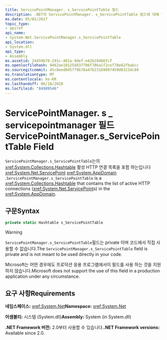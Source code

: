 ```yaml
---
title: ServicePointManager. s_ServicePointTable 필드
description: .NET의 ServicePointManager. s_ServicePointTable 필드에 대해 읽어 보십시오. 이 해시 테이블 필드에는 AppDomain의 활성 HTTP 연결 (ServicePoints)이 포함 되어 있습니다.
ms.date: 05/01/2017
topic_type:
- apiref
api_name:
- System.Net.ServicePointManager.s_ServicePointTable
api_location:
- System.dll
api_type:
- Assembly
ms.assetid: 24459679-291c-401a-9def-e42b29466fcf
ms.openlocfilehash: 9462ae10125dd37706f786a1f2cef78e62fbabcc
ms.sourcegitcommit: 45c8eed045779b70a47b23169897459d0323dc89
ms.translationtype: MT
ms.contentlocale: ko-KR
ms.lasthandoff: 06/18/2020
ms.locfileid: "84989546"
---
```

# <a name="servicepointmanagers_servicepointtable-field"></a><span data-ttu-id="43577-104">ServicePointManager. s \_ servicepointmanager 필드</span><span class="sxs-lookup"><span data-stu-id="43577-104">ServicePointManager.s\_ServicePointTable Field</span></span>

<span data-ttu-id="43577-105">`ServicePointManager.s_ServicePointTable`는의 <xref:System.Collections.Hashtable> 활성 HTTP 연결 목록을 포함 하는입니다 <xref:System.Net.ServicePoint> <xref:System.AppDomain> .</span><span class="sxs-lookup"><span data-stu-id="43577-105">`ServicePointManager.s_ServicePointTable` is a <xref:System.Collections.Hashtable> that contains the list of active HTTP connections (<xref:System.Net.ServicePoint>s) in the <xref:System.AppDomain>.</span></span>

## <a name="syntax"></a><span data-ttu-id="43577-106">구문</span><span class="sxs-lookup"><span data-stu-id="43577-106">Syntax</span></span>
  
```csharp  
private static Hashtable s_ServicePointTable
```

> [!WARNING]
> <span data-ttu-id="43577-107">`ServicePointManager.s_ServicePointTable`필드는 private 이며 코드에서 직접 사용할 수 없습니다.</span><span class="sxs-lookup"><span data-stu-id="43577-107">The `ServicePointManager.s_ServicePointTable` field is private and is not meant to be used directly in your code.</span></span>
>
> <span data-ttu-id="43577-108">Microsoft는 어떤 경우에도 프로덕션 응용 프로그램에서이 필드를 사용 하는 것을 지원 하지 않습니다.</span><span class="sxs-lookup"><span data-stu-id="43577-108">Microsoft does not support the use of this field in a production application under any circumstance.</span></span>

## <a name="requirements"></a><span data-ttu-id="43577-109">요구 사항</span><span class="sxs-lookup"><span data-stu-id="43577-109">Requirements</span></span>

<span data-ttu-id="43577-110">**네임스페이스:** <xref:System.Net></span><span class="sxs-lookup"><span data-stu-id="43577-110">**Namespace:** <xref:System.Net></span></span>

<span data-ttu-id="43577-111">**어셈블리:** 시스템 (System.dll)</span><span class="sxs-lookup"><span data-stu-id="43577-111">**Assembly:** System (in System.dll)</span></span>

<span data-ttu-id="43577-112">**.NET Framework 버전:** 2.0부터 사용할 수 있습니다.</span><span class="sxs-lookup"><span data-stu-id="43577-112">**.NET Framework versions:** Available since 2.0.</span></span>
